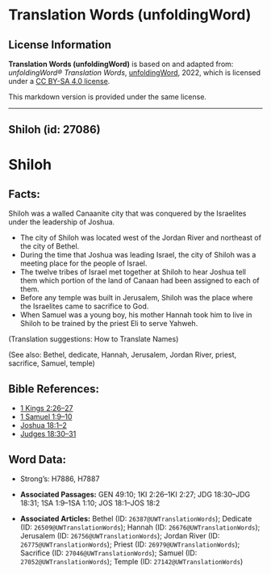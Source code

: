 # Translation Words (unfoldingWord)

## License Information

**Translation Words (unfoldingWord)** is based on and adapted from: _unfoldingWord® Translation Words_, [unfoldingWord](https://unfoldingword.org/utw), 2022, which is licensed under a [CC BY-SA 4.0 license](https://creativecommons.org/licenses/by-sa/4.0/legalcode.en).

This markdown version is provided under the same license.



--------------------------------

## Shiloh (id: 27086)

Shiloh
======

Facts:
------

Shiloh was a walled Canaanite city that was conquered by the Israelites under the leadership of Joshua.

* The city of Shiloh was located west of the Jordan River and northeast of the city of Bethel.
* During the time that Joshua was leading Israel, the city of Shiloh was a meeting place for the people of Israel.
* The twelve tribes of Israel met together at Shiloh to hear Joshua tell them which portion of the land of Canaan had been assigned to each of them.
* Before any temple was built in Jerusalem, Shiloh was the place where the Israelites came to sacrifice to God.
* When Samuel was a young boy, his mother Hannah took him to live in Shiloh to be trained by the priest Eli to serve Yahweh.

(Translation suggestions: How to Translate Names)

(See also: Bethel, dedicate, Hannah, Jerusalem, Jordan River, priest, sacrifice, Samuel, temple)

Bible References:
-----------------

* [1 Kings 2:26–27](https://ref.ly/1Kgs2:26-1Kgs2:27)
* [1 Samuel 1:9–10](https://ref.ly/1Sam1:9-1Sam1:10)
* [Joshua 18:1–2](https://ref.ly/Josh18:1-Josh18:2)
* [Judges 18:30–31](https://ref.ly/Judg18:30-Judg18:31)

Word Data:
----------

* Strong’s: H7886, H7887

* **Associated Passages:** GEN 49:10; 1KI 2:26–1KI 2:27; JDG 18:30–JDG 18:31; 1SA 1:9–1SA 1:10; JOS 18:1–JOS 18:2
* **Associated Articles:** Bethel (ID: `26387@UWTranslationWords`); Dedicate (ID: `26509@UWTranslationWords`); Hannah (ID: `26676@UWTranslationWords`); Jerusalem (ID: `26756@UWTranslationWords`); Jordan River (ID: `26775@UWTranslationWords`); Priest (ID: `26979@UWTranslationWords`); Sacrifice (ID: `27046@UWTranslationWords`); Samuel (ID: `27052@UWTranslationWords`); Temple (ID: `27142@UWTranslationWords`)

